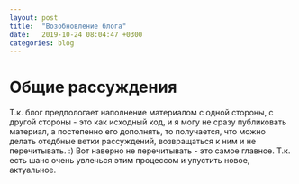 ```yaml
---
layout: post
title:  "Возобновление блога"
date:   2019-10-24 08:04:47 +0300
categories: blog
---
```

# Общие рассуждения

Т.к. блог предпологает наполнение материалом с одной стороны, с другой стороны - это как исходный код, и я могу не сразу публиковать материал, а постепенно его дополнять, то получается, что можно делать отедбные ветки рассуждений, возвращаться к ним и не перечитывать. :) Вот наверно не перечитывать - это самое главное. Т.к. есть шанс очень увлечься этим процессом и упустить новое, актуальное. 
